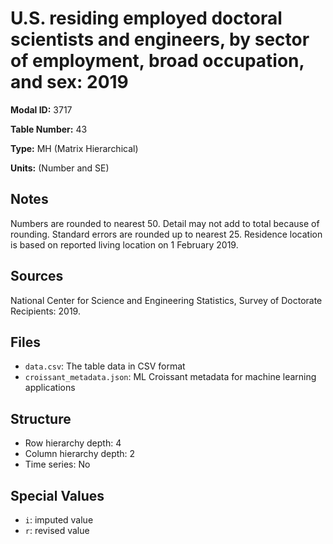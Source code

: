# U.S. residing employed doctoral scientists and engineers, by sector of employment, broad occupation, and sex: 2019

**Modal ID:** 3717

**Table Number:** 43

**Type:** MH (Matrix Hierarchical)

**Units:** (Number and SE)

## Notes

Numbers are rounded to nearest 50. Detail may not add to total because of rounding. Standard errors are rounded up to nearest 25. Residence location is based on reported living location on 1 February 2019.

## Sources

National Center for Science and Engineering Statistics, Survey of Doctorate Recipients: 2019.

## Files

- `data.csv`: The table data in CSV format
- `croissant_metadata.json`: ML Croissant metadata for machine learning applications

## Structure

- Row hierarchy depth: 4
- Column hierarchy depth: 2
- Time series: No

## Special Values

- `i`: imputed value
- `r`: revised value
